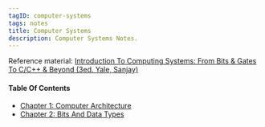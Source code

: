 ```yaml
---
tagID: computer-systems
tags: notes
title: Computer Systems
description: Computer Systems Notes.
---
```


Reference material: [Introduction To Computing Systems: From Bits & Gates To C/C++ & Beyond (3ed. Yale, Sanjay)](https://www.amazon.com/Introduction-Computing-Systems-Gates-Beyond-dp-1260150534/dp/1260150534/ref=dp_ob_title_bk)

#### Table Of Contents

* [Chapter 1: Computer Architecture](1-ComputerArchitecture)
* [Chapter 2: Bits And Data Types](2-BitsAndDataTypes)
